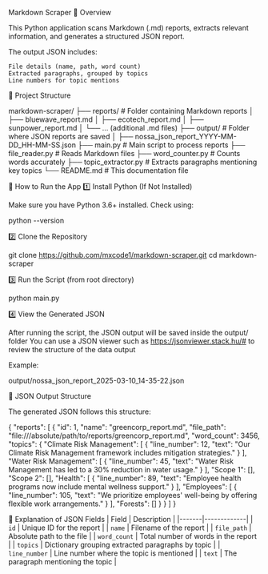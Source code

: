 Markdown Scraper
📌 Overview

This Python application scans Markdown (.md) reports, extracts relevant information, and generates a structured JSON report.

The output JSON includes:

    File details (name, path, word count)
    Extracted paragraphs, grouped by topics
    Line numbers for topic mentions

📂 Project Structure

markdown-scraper/
├── reports/                    # Folder containing Markdown reports
│   ├── bluewave_report.md
│   ├── ecotech_report.md
│   ├── sunpower_report.md
│   └── ... (additional .md files)
├── output/                     # Folder where JSON reports are saved
│   ├── nossa_json_report_YYYY-MM-DD_HH-MM-SS.json
├── main.py                      # Main script to process reports
├── file_reader.py                # Reads Markdown files
├── word_counter.py               # Counts words accurately
├── topic_extractor.py            # Extracts paragraphs mentioning key topics
└── README.md                     # This documentation file

🚀 How to Run the App
1️⃣ Install Python (If Not Installed)

Make sure you have Python 3.6+ installed. Check using:

python --version

2️⃣ Clone the Repository

git clone https://github.com/mxcode1/markdown-scraper.git
cd markdown-scraper

3️⃣ Run the Script (from root directory)

python main.py

4️⃣ View the Generated JSON

After running the script, the JSON output will be saved inside the output/ folder
You can use a JSON viewer such as https://jsonviewer.stack.hu/# to review the structure of the data output

Example:

output/nossa_json_report_2025-03-10_14-35-22.json

📝 JSON Output Structure

The generated JSON follows this structure:

{
  "reports": [
    {
      "id": 1,
      "name": "greencorp_report.md",
      "file_path": "file:///absolute/path/to/reports/greencorp_report.md",
      "word_count": 3456,
      "topics": {
        "Climate Risk Management": [
          {
            "line_number": 12,
            "text": "Our Climate Risk Management framework includes mitigation strategies."
          }
        ],
        "Water Risk Management": [
          {
            "line_number": 45,
            "text": "Water Risk Management has led to a 30% reduction in water usage."
          }
        ],
        "Scope 1": [],
        "Scope 2": [],
        "Health": [
          {
            "line_number": 89,
            "text": "Employee health programs now include mental wellness support."
          }
        ],
        "Employees": [
          {
            "line_number": 105,
            "text": "We prioritize employees' well-being by offering flexible work arrangements."
          }
        ],
        "Forests": []
      }
    }
  ]
}

🔹 Explanation of JSON Fields
| Field | Description |
|-------|-------------|
| `id` | Unique ID for the report |
| `name` | Filename of the report |
| `file_path` | Absolute path to the file |
| `word_count` | Total number of words in the report |
| `topics` | Dictionary grouping extracted paragraphs by topic |
| `line_number` | Line number where the topic is mentioned |
| `text` | The paragraph mentioning the topic |
